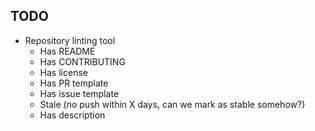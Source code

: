 ## TODO

- Repository linting tool
  - Has README
  - Has CONTRIBUTING
  - Has license
  - Has PR template
  - Has issue template
  - Stale (no push within X days, can we mark as stable somehow?)
  - Has description